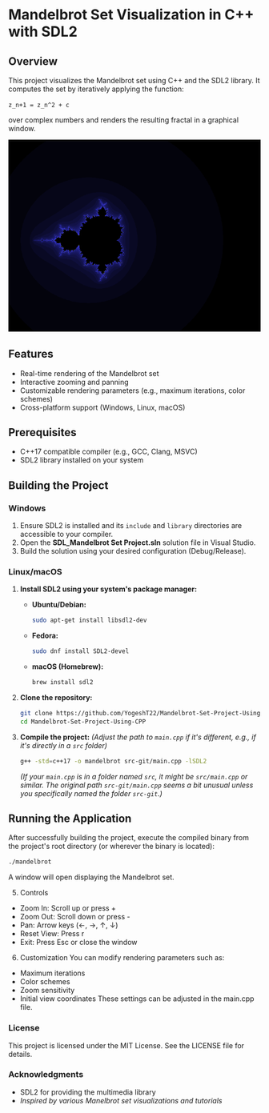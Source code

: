 # Mandelbrot Set Visualization in C++ with SDL2

## Overview

This project visualizes the Mandelbrot set using C++ and the SDL2 library. It computes the set by iteratively applying the function:

`z_n+1 = z_n^2 + c`

over complex numbers and renders the resulting fractal in a graphical window.

![Mandelbrot Preview](src.png)

## Features

*   Real-time rendering of the Mandelbrot set
*   Interactive zooming and panning
*   Customizable rendering parameters (e.g., maximum iterations, color schemes)
*   Cross-platform support (Windows, Linux, macOS)

## Prerequisites

*   C++17 compatible compiler (e.g., GCC, Clang, MSVC)
*   SDL2 library installed on your system

## Building the Project

### Windows

1.  Ensure SDL2 is installed and its `include` and `library` directories are accessible to your compiler.
2.  Open the **SDL\_Mandelbrot Set Project.sln** solution file in Visual Studio.
3.  Build the solution using your desired configuration (Debug/Release).

### Linux/macOS

1.  **Install SDL2 using your system's package manager:**

    *   **Ubuntu/Debian:**
        ```bash
        sudo apt-get install libsdl2-dev
        ```
    *   **Fedora:**
        ```bash
        sudo dnf install SDL2-devel
        ```
    *   **macOS (Homebrew):**
        ```bash
        brew install sdl2
        ```

2.  **Clone the repository:**
    ```bash
    git clone https://github.com/YogeshT22/Mandelbrot-Set-Project-Using-CPP.git
    cd Mandelbrot-Set-Project-Using-CPP
    ```

3.  **Compile the project:**
    *(Adjust the path to `main.cpp` if it's different, e.g., if it's directly in a `src` folder)*
    ```bash
    g++ -std=c++17 -o mandelbrot src-git/main.cpp -lSDL2
    ```
    *(If your `main.cpp` is in a folder named `src`, it might be `src/main.cpp` or similar. The original path `src-git/main.cpp` seems a bit unusual unless you specifically named the folder `src-git`.)*

## Running the Application

After successfully building the project, execute the compiled binary from the project's root directory (or wherever the binary is located):

```bash
./mandelbrot
```
A window will open displaying the Mandelbrot set.

5. Controls
  - Zoom In: Scroll up or press +
  - Zoom Out: Scroll down or press -
  - Pan: Arrow keys (←, →, ↑, ↓)
  - Reset View: Press r
  - Exit: Press Esc or close the window

6. Customization
You can modify rendering parameters such as:
  - Maximum iterations
  - Color schemes
  - Zoom sensitivity
  - Initial view coordinates
These settings can be adjusted in the main.cpp file.

### License
This project is licensed under the MIT License. See the LICENSE file for details.

### Acknowledgments
- SDL2 for providing the multimedia library
- <i>Inspired by various Manelbrot set visualizations and tutorials
